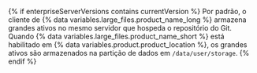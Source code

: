 {% if enterpriseServerVersions contains currentVersion %}
Por padrão, o
cliente de {% data variables.large_files.product_name_long %} armazena grandes ativos no mesmo servidor que hospeda o repositório do Git. Quando {% data variables.large_files.product_name_short %} está habilitado em {% data variables.product.product_location %}, os grandes ativos são armazenados na partição de dados em `/data/user/storage`.
{% endif %}